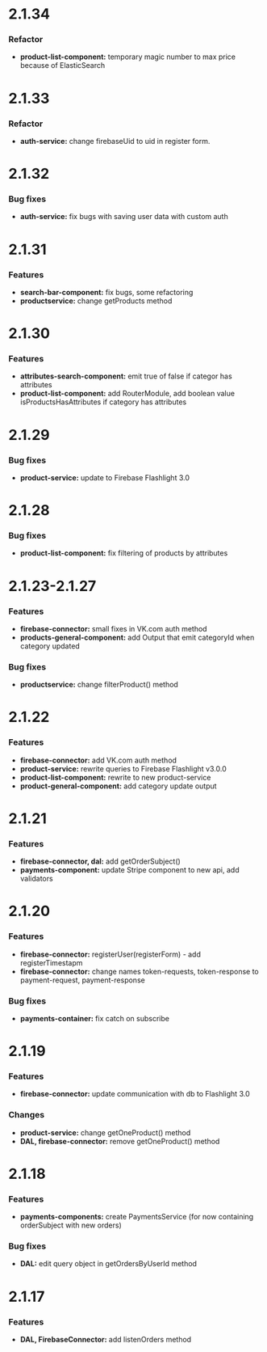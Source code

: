 # 2.1.34

### Refactor

* **product-list-component:** temporary magic number to max price because of ElasticSearch

# 2.1.33

### Refactor

* **auth-service:** change firebaseUid to uid in register form.

# 2.1.32

### Bug fixes

* **auth-service:** fix bugs with saving user data with custom auth

# 2.1.31

### Features 

* **search-bar-component:** fix bugs, some refactoring
* **productservice:** change getProducts method

# 2.1.30

### Features 

* **attributes-search-component:** emit true of false if categor has attributes
* **product-list-component:** add RouterModule, add boolean value isProductsHasAttributes if category has attributes

# 2.1.29

### Bug fixes 

* **product-service:** update to Firebase Flashlight 3.0

# 2.1.28

### Bug fixes 

* **product-list-component:** fix filtering of products by attributes

# 2.1.23-2.1.27

### Features 

* **firebase-connector:** small fixes in VK.com auth method
* **products-general-component:** add Output that emit categoryId when category updated

### Bug fixes 

* **productservice:** change filterProduct() method

# 2.1.22

### Features 

* **firebase-connector:** add VK.com auth method
* **product-service:** rewrite queries to Firebase Flashlight v3.0.0
* **product-list-component:** rewrite to new product-service
* **product-general-component:** add category update output



# 2.1.21

### Features 

* **firebase-connector, dal:** add getOrderSubject()
* **payments-component:** update Stripe component to new api, add validators

# 2.1.20

### Features

* **firebase-connector:** registerUser(registerForm) - add registerTimestapm
* **firebase-connector:** change names token-requests, token-response to payment-request, payment-response

### Bug fixes 

* **payments-container:** fix catch on subscribe

# 2.1.19

### Features

* **firebase-connector:** update communication with db to Flashlight 3.0

### Changes 

* **product-service:** change getOneProduct() method
* **DAL, firebase-connector:** remove getOneProduct() method
 
# 2.1.18

### Features

* **payments-components:** create PaymentsService (for now containing orderSubject with new orders)

### Bug fixes 

* **DAL:** edit query object in getOrdersByUserId method

# 2.1.17

### Features 

* **DAL, FirebaseConnector:** add listenOrders method